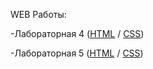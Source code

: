 WEB Работы:

-Лабораторная 4 ([HTML](https://github.com/Kemegggg/New-Web/blob/main/index.html) / [CSS](https://github.com/Kemegggg/New-Web/blob/main/style.css))

-Лабораторная 5 ([HTML](ссылка) / [CSS](ссылка))
